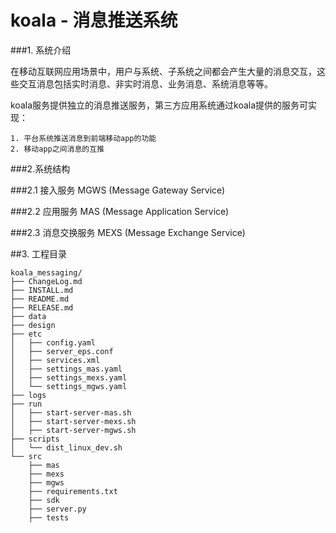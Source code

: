 # koala - 消息推送系统

###1. 系统介绍 

在移动互联网应用场景中，用户与系统、子系统之间都会产生大量的消息交互，这些交互消息包括实时消息、非实时消息、业务消息、系统消息等等。 

koala服务提供独立的消息推送服务，第三方应用系统通过koala提供的服务可实现：

	1. 平台系统推送消息到前端移动app的功能
	2. 移动app之间消息的互推

###2.系统结构

###2.1 接入服务 MGWS 
(Message Gateway Service)


###2.2 应用服务 MAS 
(Message Application Service) 

###2.3 消息交换服务 MEXS 
(Message Exchange Service)


##3. 工程目录
    
    koala_messaging/
    ├── ChangeLog.md
    ├── INSTALL.md
    ├── README.md
    ├── RELEASE.md
    ├── data
    ├── design
    ├── etc
    │   ├── config.yaml
    │   ├── server_eps.conf
    │   ├── services.xml
    │   ├── settings_mas.yaml
    │   ├── settings_mexs.yaml
    │   └── settings_mgws.yaml
    ├── logs
    ├── run
    │   ├── start-server-mas.sh
    │   ├── start-server-mexs.sh
    │   ├── start-server-mgws.sh
    ├── scripts
    │   └── dist_linux_dev.sh
    └── src
        ├── mas
        ├── mexs
        ├── mgws
        ├── requirements.txt
        ├── sdk
        ├── server.py
        ├── tests
    
    
